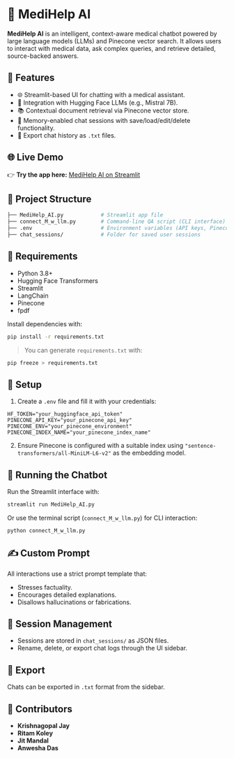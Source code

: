 # 🏥 MediHelp AI

**MediHelp AI** is an intelligent, context-aware medical chatbot powered by large language models (LLMs) and Pinecone vector search. It allows users to interact with medical data, ask complex queries, and retrieve detailed, source-backed answers.

## 🚀 Features

- 🌐 Streamlit-based UI for chatting with a medical assistant.
- 🤖 Integration with Hugging Face LLMs (e.g., Mistral 7B).
- 📚 Contextual document retrieval via Pinecone vector store.
- 🧠 Memory-enabled chat sessions with save/load/edit/delete functionality.
- 📁 Export chat history as `.txt` files.

## 🌐 Live Demo

👉 **Try the app here:** [MediHelp AI on Streamlit](https://mediapp-ai-bot-gmodjkknuc6drnnqkvfdwd.streamlit.app/)

## 📂 Project Structure

```bash
├── MediHelp_AI.py            # Streamlit app file
├── connect_M_w_llm.py        # Command-line QA script (CLI interface)
├── .env                      # Environment variables (API keys, Pinecone setup)
├── chat_sessions/            # Folder for saved user sessions
```

## 🧪 Requirements

- Python 3.8+
- Hugging Face Transformers
- Streamlit
- LangChain
- Pinecone
- fpdf

Install dependencies with:

```bash
pip install -r requirements.txt
```

> You can generate `requirements.txt` with:
```bash
pip freeze > requirements.txt
```

## 🔧 Setup

1. Create a `.env` file and fill it with your credentials:

```env
HF_TOKEN="your_huggingface_api_token"
PINECONE_API_KEY="your_pinecone_api_key"
PINECONE_ENV="your_pinecone_environment"
PINECONE_INDEX_NAME="your_pinecone_index_name"
```

2. Ensure Pinecone is configured with a suitable index using `"sentence-transformers/all-MiniLM-L6-v2"` as the embedding model.

## 💬 Running the Chatbot

Run the Streamlit interface with:

```bash
streamlit run MediHelp_AI.py
```

Or use the terminal script (`connect_M_w_llm.py`) for CLI interaction:

```bash
python connect_M_w_llm.py
```

## ✍️ Custom Prompt

All interactions use a strict prompt template that:

- Stresses factuality.
- Encourages detailed explanations.
- Disallows hallucinations or fabrications.

## 📝 Session Management

- Sessions are stored in `chat_sessions/` as JSON files.
- Rename, delete, or export chat logs through the UI sidebar.

## 📄 Export

Chats can be exported in `.txt` format from the sidebar.

## 👥 Contributors

- **Krishnagopal Jay**  
- **Ritam Koley**  
- **Jit Mandal** 
- **Anwesha Das**  

